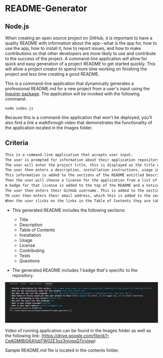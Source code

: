 # README-Generator
## Node.js 

When creating an open source project on GitHub, it is important to have a quality README with information about the app--what is the app for, how to use the app, how to install it, how to report issues, and how to make contributions so that other developers are more likely to use and contribute to the success of the project. A command-line application will allow for quick and easy generation of a project README to get started quickly. This will allow a project creator to spend more time working on finishing the project and less time creating a good README.

This is a command-line application that dynamically generates a professional README.md for a new project from a user's input using the [Inquirer package](https://www.npmjs.com/package/inquirer).
The application will be invoked with the following command:

```
node index.js
```

Because this is a command-line application that won’t be deployed, you’ll also find a link a walkthrough video that demonstrates the functionality of the application located in the Images folder.

## Criteria

```md
This is a command-line application that accepts user input.
The user is prompted for information about their application repository, then a quality, professional README.md is generated with the title of the project and sections entitled Description, Table of Contents, Installation, Usage, License, Contributing, Tests, and Questions.
The user will enter the project title, this is displayed as the title of the README.
The user then enters a description, installation instructions, usage information, contribution guidelines, and test instructions.
This information is added to the sections of the README entitled Description, Installation, Usage, Contributing, and Tests.
Then the user will choose a license for the application from a list of options.
A badge for that license is added to the top of the README and a notice is added to the section of the README entitled License, that explains which license the application is covered under.
The user then enters their GitHub username. This is added to the section of the README entitled Questions, with a link to the GitHub profile.
TH user then enters their email address, which this is added to the section of the README entitled Questions, with instructions on how to reach the user with additional questions.
When the user clicks on the links in the Table of Contents they are taken to the corresponding section of the README.
```

* This generated README includes the following sections: 

  * Title
  * Description
  * Table of Contents
  * Installation
  * Usage
  * License
  * Contributing
  * Tests
  * Questions

* The generated README includes 1 badge that's specific to the repository.



![README.md terminal screenshots](/Images/terminalScreenshot.png?raw=true)

Video of running application can be found in the Images folder as well as the following link: (https://drive.google.com/file/d/1-CeAGMtBiG6A1sbTW0ZE3oz3niyquQTr/view)

Sample README.md file is located in the contents folder.